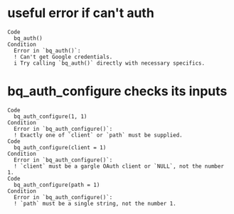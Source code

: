 # useful error if can't auth

    Code
      bq_auth()
    Condition
      Error in `bq_auth()`:
      ! Can't get Google credentials.
      i Try calling `bq_auth()` directly with necessary specifics.

# bq_auth_configure checks its inputs

    Code
      bq_auth_configure(1, 1)
    Condition
      Error in `bq_auth_configure()`:
      ! Exactly one of `client` or `path` must be supplied.
    Code
      bq_auth_configure(client = 1)
    Condition
      Error in `bq_auth_configure()`:
      ! `client` must be a gargle OAuth client or `NULL`, not the number 1.
    Code
      bq_auth_configure(path = 1)
    Condition
      Error in `bq_auth_configure()`:
      ! `path` must be a single string, not the number 1.

